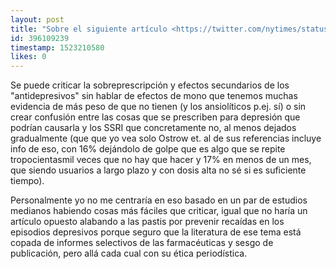 ```yaml
---
layout: post
title: "Sobre el siguiente artículo <https://twitter.com/nytimes/status/983000784680964097?s=19> ¿qué opinión tiene?"
id: 396109239
timestamp: 1523210580
likes: 0
---
```


 Se puede criticar la sobreprescripción y efectos secundarios de los "antidepresivos" sin hablar de efectos de mono que tenemos muchas evidencia de más peso de que no tienen (y los ansiolíticos p.ej. sí) o sin crear confusión entre las cosas que se prescriben para depresión que podrían causarla y los SSRI que concretamente no, al menos dejados gradualmente (que que yo vea solo Ostrow et. al de sus referencias incluye info de eso, con 16% dejándolo de golpe que es algo que se repite tropocientasmil veces que no hay que hacer y 17% en menos de un mes, que siendo usuarios a largo plazo y con dosis alta no sé si es suficiente tiempo).

Personalmente yo no me centraría en eso basado en un par de estudios medianos habiendo cosas más fáciles que criticar, igual que no haría un artículo opuesto alabando a las pastis por prevenir recaídas en los episodios depresivos porque seguro que la literatura de ese tema está copada de informes selectivos de las farmacéuticas y sesgo de publicación, pero allá cada cual con su ética periodística.